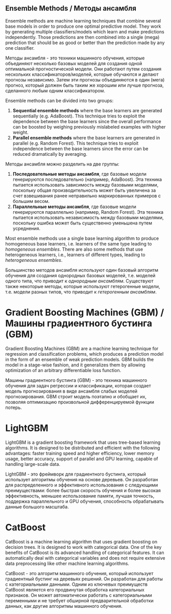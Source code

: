 ## Ensemble Methods / Методы ансамбля

Ensemble methods are machine learning techniques that combine several base models in order to produce one optimal predictive model. They work by generating multiple classifiers/models which learn and make predictions independently. Those predictions are then combined into a single (mega) prediction that should be as good or better than the prediction made by any one classifier.

Методы ансамбля - это техники машинного обучения, которые объединяют несколько базовых моделей для создания одной оптимальной прогностической модели. Они работают путем создания нескольких классификаторов/моделей, которые обучаются и делают прогнозы независимо. Затем эти прогнозы объединяются в один (мега) прогноз, который должен быть таким же хорошим или лучше прогноза, сделанного любым одним классификатором.

Ensemble methods can be divided into two groups:
1. **Sequential ensemble methods** where the base learners are generated sequentially (e.g. AdaBoost). This technique tries to exploit the dependence between the base learners since the overall performance can be boosted by weighing previously mislabeled examples with higher weight.
2. **Parallel ensemble methods** where the base learners are generated in parallel (e.g. Random Forest). This technique tries to exploit independence between the base learners since the error can be reduced dramatically by averaging.

Методы ансамбля можно разделить на две группы:
1. **Последовательные методы ансамбля**, где базовые модели генерируются последовательно (например, AdaBoost). Эта техника пытается использовать зависимость между базовыми моделями, поскольку общая производительность может быть увеличена за счет взвешивания ранее неправильно маркированных примеров с большим весом.
2. **Параллельные методы ансамбля**, где базовые модели генерируются параллельно (например, Random Forest). Эта техника пытается использовать независимость между базовыми моделями, поскольку ошибка может быть существенно уменьшена путем усреднения.

Most ensemble methods use a single base learning algorithm to produce homogeneous base learners, i.e. learners of the same type leading to *homogeneous ensembles*. There are also some methods that use heterogeneous learners, i.e., learners of different types, leading to *heterogeneous ensembles*.

Большинство методов ансамбля используют один базовый алгоритм обучения для создания однородных базовых моделей, т.е. моделей одного типа, что приводит к *однородным ансамблям*. Существуют также некоторые методы, которые используют гетерогенные модели, т.е. модели разных типов, что приводит к *гетерогенным ансамблям*.

# Gradient Boosting Machines (GBM) / Машины градиентного бустинга (GBM)

Gradient Boosting Machines (GBM) are a machine learning technique for regression and classification problems, which produces a prediction model in the form of an ensemble of weak prediction models. GBM builds the model in a stage-wise fashion, and it generalizes them by allowing optimization of an arbitrary differentiable loss function.

Машины градиентного бустинга (GBM) - это техника машинного обучения для задач регрессии и классификации, которая создает модель прогнозирования в виде ансамбля слабых моделей прогнозирования. GBM строит модель поэтапно и обобщает их, позволяя оптимизацию произвольной дифференцируемой функции потерь.

# LightGBM

LightGBM is a gradient boosting framework that uses tree-based learning algorithms. It is designed to be distributed and efficient with the following advantages: faster training speed and higher efficiency, lower memory usage, better accuracy, support of parallel and GPU learning, capable of handling large-scale data.

LightGBM - это фреймворк для градиентного бустинга, который использует алгоритмы обучения на основе деревьев. Он разработан для распределенного и эффективного использования с следующими преимуществами: более быстрая скорость обучения и более высокая эффективность, меньшее использование памяти, лучшая точность, поддержка параллельного и GPU обучения, способность обрабатывать данные большого масштаба.

# CatBoost

CatBoost is a machine learning algorithm that uses gradient boosting on decision trees. It is designed to work with categorical data. One of the key benefits of CatBoost is its advanced handling of categorical features. It can automatically deal with categorical variables and does not require extensive data preprocessing like other machine learning algorithms.

CatBoost - это алгоритм машинного обучения, который использует градиентный бустинг на деревьях решений. Он разработан для работы с категориальными данными. Одним из ключевых преимуществ CatBoost является его продвинутая обработка категориальных признаков. Он может автоматически работать с категориальными переменными и не требует обширной предварительной обработки данных, как другие алгоритмы машинного обучения.
